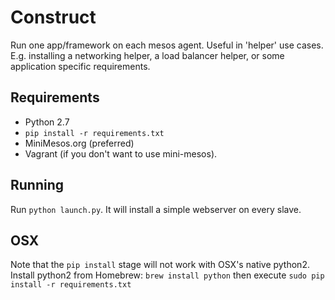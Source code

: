 # Construct
Run one app/framework on each mesos agent. Useful in 'helper' use cases. E.g. installing a networking helper, a load balancer helper, or some application specific requirements.

## Requirements
- Python 2.7
- `pip install -r requirements.txt`
- MiniMesos.org (preferred)
- Vagrant (if you don't want to use mini-mesos).

## Running
Run `python launch.py`. It will install a simple webserver on every slave.

## OSX
Note that the `pip install` stage will not work with OSX's native python2. Install python2 from Homebrew:
`brew install python`
then execute
`sudo pip install -r requirements.txt`
